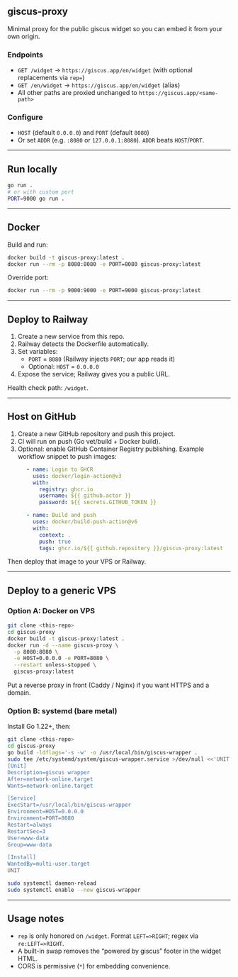 ## giscus-proxy

Minimal proxy for the public giscus widget so you can embed it from your own origin.

### Endpoints
- `GET /widget` → `https://giscus.app/en/widget` (with optional replacements via `rep=`)
- `GET /en/widget` → `https://giscus.app/en/widget` (alias)
- All other paths are proxied unchanged to `https://giscus.app/<same-path>`

### Configure
- `HOST` (default `0.0.0.0`) and `PORT` (default `8080`)
- Or set `ADDR` (e.g. `:8080` or `127.0.0.1:8080`). `ADDR` beats `HOST`/`PORT`.

---

## Run locally
```bash
go run .
# or with custom port
PORT=9000 go run .
```

---

## Docker

Build and run:
```bash
docker build -t giscus-proxy:latest .
docker run --rm -p 8080:8080 -e PORT=8080 giscus-proxy:latest
```

Override port:
```bash
docker run --rm -p 9000:9000 -e PORT=9000 giscus-proxy:latest
```

---

## Deploy to Railway

1) Create a new service from this repo.
2) Railway detects the Dockerfile automatically.
3) Set variables:
   - `PORT` = `8080` (Railway injects `PORT`; our app reads it)
   - Optional: `HOST` = `0.0.0.0`
4) Expose the service; Railway gives you a public URL.

Health check path: `/widget`.

---

## Host on GitHub

1) Create a new GitHub repository and push this project.
2) CI will run on push (Go vet/build + Docker build).
3) Optional: enable GitHub Container Registry publishing. Example workflow snippet to push images:
```yaml
      - name: Login to GHCR
        uses: docker/login-action@v3
        with:
          registry: ghcr.io
          username: ${{ github.actor }}
          password: ${{ secrets.GITHUB_TOKEN }}

      - name: Build and push
        uses: docker/build-push-action@v6
        with:
          context: .
          push: true
          tags: ghcr.io/${{ github.repository }}/giscus-proxy:latest
```

Then deploy that image to your VPS or Railway.

---

## Deploy to a generic VPS

### Option A: Docker on VPS
```bash
git clone <this-repo>
cd giscus-proxy
docker build -t giscus-proxy:latest .
docker run -d --name giscus-proxy \
  -p 8080:8080 \
  -e HOST=0.0.0.0 -e PORT=8080 \
  --restart unless-stopped \
  giscus-proxy:latest
```

Put a reverse proxy in front (Caddy / Nginx) if you want HTTPS and a domain.

### Option B: systemd (bare metal)
Install Go 1.22+, then:
```bash
git clone <this-repo>
cd giscus-proxy
go build -ldflags='-s -w' -o /usr/local/bin/giscus-wrapper .
sudo tee /etc/systemd/system/giscus-wrapper.service >/dev/null <<'UNIT'
[Unit]
Description=giscus wrapper
After=network-online.target
Wants=network-online.target

[Service]
ExecStart=/usr/local/bin/giscus-wrapper
Environment=HOST=0.0.0.0
Environment=PORT=8080
Restart=always
RestartSec=3
User=www-data
Group=www-data

[Install]
WantedBy=multi-user.target
UNIT

sudo systemctl daemon-reload
sudo systemctl enable --now giscus-wrapper
```

---

## Usage notes
- `rep` is only honored on `/widget`. Format `LEFT=>RIGHT`; regex via `re:LEFT=>RIGHT`.
- A built-in swap removes the “powered by giscus” footer in the widget HTML.
- CORS is permissive (`*`) for embedding convenience.

